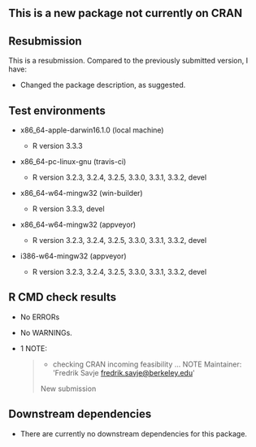 ## This is a new package not currently on CRAN

## Resubmission
 
 This is a resubmission. Compared to the previously submitted version, I have:
 
   * Changed the package description, as suggested.
 

## Test environments

  * x86_64-apple-darwin16.1.0 (local machine)
     - R version 3.3.3

  * x86_64-pc-linux-gnu (travis-ci)
     - R version 3.2.3, 3.2.4, 3.2.5, 3.3.0, 3.3.1, 3.3.2, devel

  * x86_64-w64-mingw32 (win-builder)
     - R version 3.3.3, devel

  * x86_64-w64-mingw32 (appveyor)
     - R version 3.2.3, 3.2.4, 3.2.5, 3.3.0, 3.3.1, 3.3.2, devel

  * i386-w64-mingw32 (appveyor)
     - R version 3.2.3, 3.2.4, 3.2.5, 3.3.0, 3.3.1, 3.3.2, devel


## R CMD check results

  * No ERRORs

  * No WARNINGs. 

  * 1 NOTE:

    > * checking CRAN incoming feasibility ... NOTE
    > Maintainer: 'Fredrik Savje <fredrik.savje@berkeley.edu>'
    >
    > New submission


## Downstream dependencies

  * There are currently no downstream dependencies for this package.
